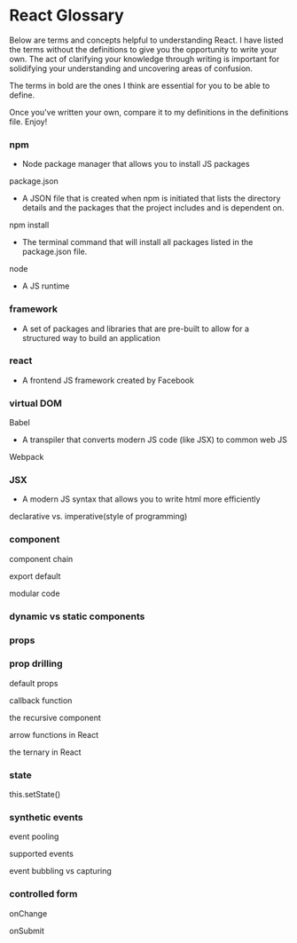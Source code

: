 # React Glossary
Below are terms and concepts helpful to understanding React. I have listed the terms without the definitions to give you the opportunity to write your own. The act of clarifying your knowledge through writing is important for solidifying your understanding and uncovering areas of confusion.

The terms in bold are the ones I think are essential for you to be able to define.

Once you've written your own, compare it to my definitions in the definitions file. Enjoy!


### npm
- Node package manager that allows you to install JS packages 

package.json
- A JSON file that is created when npm is initiated that lists the directory details and the packages that the project includes and is dependent on.

npm install
- The terminal command that will install all packages listed in the package.json file.

node
- A JS runtime

### framework
- A set of packages and libraries that are pre-built to allow for a structured way to build an application

### react
- A frontend JS framework created by Facebook

### virtual DOM


Babel
- A transpiler that converts modern JS code (like JSX) to common web JS


Webpack


### JSX
- A modern JS syntax that allows you to write html more efficiently

declarative vs. imperative(style of programming)


### component


component chain


export default


modular code


### dynamic vs static components


### props


### prop drilling


default props


callback function


the recursive component


arrow functions in React


the ternary in React


### state


this.setState()


### synthetic events


event pooling


supported events


event bubbling vs capturing


### controlled form


onChange


onSubmit

